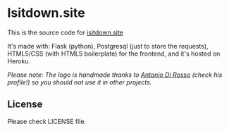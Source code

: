# Isitdown.site
This is the source code for [isitdown.site](http://isitdown.site)

It's made with: Flask (python), Postgresql (just to store the requests), HTML5/CSS (with HTML5 boilerplate) for the frontend, and it's hosted on Heroku.

*Please note: The logo is handmade thanks to [Antonio Di Rosso](https://www.behance.net/nano88) (check his profile!) so you should *not* use it in other projects.*

## License
Please check LICENSE file.
